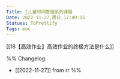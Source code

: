 ```yaml
---
Title: ∑儿童时间管理系列课程 
Date: 2022-11-27,周日,17:49:15 
Statues: ToPrettify 
Tags: moc
---
```


[[18【高效作业】高效作业的终极方法是什么]]










%%
Changelog:
- [[2022-11-27]] from rr
%%


